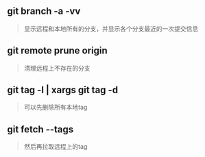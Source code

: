 ## git branch -a -vv
> 显示远程和本地所有的分支，并显示各个分支最近的一次提交信息

## git remote prune origin
> 清理远程上不存在的分支

## git tag -l | xargs git tag -d
> 可以先删除所有本地tag
## git fetch --tags
> 然后再拉取远程上的tag